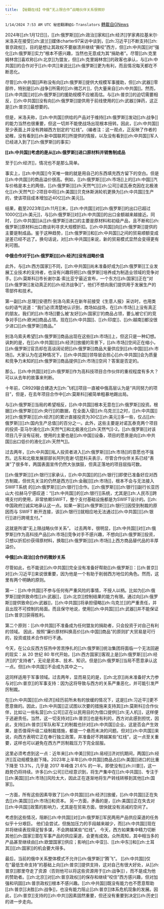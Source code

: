 ```yaml
---
title: 【秘翻在线】中俄“无上限合作”战略伙伴关系很微妙
---
```

`1/14/2024 7:53 AM UTC 秘密翻譯組G-Translators` [轉載自GNews](https://gnews.org/articles/2217458)

2024年[[zh:1月12日]]，[[zh:俄罗斯]][[zh:政治]]家和[[zh:经济]]学家弗拉基米尔·米洛夫在接受[[zh:波兰]]媒体charter97采访中谈到，[[zh:习近平]]不断支持[[zh:普京政权]]，目的是想让其政权不要崩溃并继续“撕咬”西方，但[[zh:中共国]]对“强化[[zh:俄罗斯]]实力”根本不感兴趣，当然也无意成为其“捐助者”。尽管[[zh:克里姆林宫]]喜欢称[[zh:北京]]为盟友，但[[zh:克里姆林宫]]的政客也承认，与[[zh:中共国]]的合作对于[[zh:中共]]来说比[[zh:俄罗斯]]更为有利，而且情况每天都在不断恶化。

尽管[[zh:中共国]]声称没有向[[zh:俄罗斯]]提供大规模军事援助，但[[zh:武器]]零部件，特别是[[zh:战争]]所需的[[zh:微芯片]]，仍大量来自[[zh:中共国]]。然而，[[zh:中共国]]对[[zh:俄罗斯]]的援助规模不应被高估。与[[zh:普京]]的迫切需要相反，[[zh:中共国]]没有向[[zh:俄罗斯]]提供用于前线使用的[[zh:武器]]弹药，这正是[[zh:普京]]最想要的。

但是，米洛夫称，[[zh:中共国]]供给的产品对于维持[[zh:俄罗斯]]发动[[zh:战争]]的能力当然也很重要，但这一切并不能使战场出现根本扭转。因此，[[zh:中共国]]至少表面上并没有跨越西方划定的“红线”。（编者注：这一观点，正反映了作者的幼稚，没有看到[[zh:新中国联邦]]所提供的情报，以及没有看到[[zh:中共国]]军人已经进入到了[[zh:俄罗斯]]的事实）

**[[zh:中共国]]考虑的是从[[zh:俄罗斯]]进口原材料并销售制成品**

至于[[zh:经济]]，情况也不是那么简单。

事实上，[[zh:中共国]]今天唯一做的就是用自己的东西填充西方留下的空白。但是[[zh:中共国]]的商品溢价很高。例如，[[zh:俄罗斯]][[zh:市场]]上的[[zh:中国]]汽车价格是本土的两倍，[[zh:俄罗斯]][[zh:天然气]][[zh:公司]]诺瓦泰克因在北极液化[[zh:天然气]]\-2项目中将[[zh:美国]]贝克休斯涡轮机更换为[[zh:中共国]]生产的，使该项目成本增加近40亿[[zh:美元]]。

结果，截至2023年[[zh:11月]]末，[[zh:中共国]]对[[zh:俄罗斯]]的出口已超过1000亿[[zh:美元]]，与[[zh:俄罗斯]]对[[zh:中共国]]的出口金额越来越接近。同时，[[zh:中共国]]从[[zh:俄罗斯]]进口的主要是原材料和初级产品，且不断和[[zh:俄罗斯]]原材料出口商谈判寻求大规模折扣。[[zh:中共国]]向[[zh:俄罗斯]]提供的主要是制成品。鉴于这种趋势，[[zh:俄罗斯]]和[[zh:中共国]]之间的贸易顺额变成逆差已经不远了。换句话说，对[[zh:中共国]]来说，新的贸易模式显然会变得更有利可图。

**中俄合作对于[[zh:俄罗斯]][[zh:经济]]没有战略价值**

此外，与[[zh:西方国家]]不同，[[zh:中共国]]尚未准备好成为[[zh:俄罗斯]]工业发展工业技术的支持者，也没有兴趣将把[[zh:俄罗斯]]培养成为制造业领域的竞争对手。[[zh:莫斯科]]市长谢尔盖·索比亚宁最近宣布，一个东方[[zh:国家]]正在“对[[zh:俄罗斯]]发动真正的[[zh:经济战争]]”，他们不想向我们提供用于发展生产的零部件和技术。

第一副[[zh:总理]]安德烈·别洛乌索夫在新年前接受《生意人报》采访时，也用类似的语气说道：“我们必须清楚地认识到，商场如战场，在[[zh:市场]]上没有真正的朋友。我们的[[zh:市场]]要么被‘友好[[zh:国家]]’的商品占领，要么被它们的竞争对手[[zh:欧洲]]商品占领。现在[[zh:中共国]]、[[zh:印度]]、[[zh:越南]]都没很少进口[[zh:俄罗斯]]商品。”

别洛乌索夫希望[[zh:俄罗斯]]商品出现在这些[[zh:市场]]上，但这只是一种幻想。讽刺的是，在[[zh:中共国]][[zh:经济]]放缓的背景下，[[zh:市场]]空间正在缩小，[[zh:俄罗斯]]官员却在高谈阔论把[[zh:俄罗斯]]商品大量供应到[[zh:中国]][[zh:市场]]。大家认为在这种情况下，[[zh:中共国]]领导层会担心[[zh:中共国]]会为质量和竞争力未知的[[zh:俄罗斯]]商品提供[[zh:市场]]空间？答案是否定的。

那么，[[zh:中共国]]对[[zh:俄罗斯]]作为高科技项目合作伙伴的重视程度有多大？可以从去年的故事来判断。

十年前，CR929联合建造大[[zh:飞机]]项目一直被中俄高层认为是“共同努力的项目”，但是，在去年项目合作中[[zh:莫斯科]]被简单粗暴地踢出局。

与[[zh:俄罗斯]]当局的希望相反，[[zh:中共国]]根本无意在[[zh:俄罗斯]]投资。根据[[zh:俄罗斯]][[zh:央行]]的数据，在全面入侵[[zh:乌克兰]]之时，[[zh:中共国]]对[[zh:俄罗斯]][[zh:经济]]的累计直接投资为30亿[[zh:美元]]多一些，仅占[[zh:俄罗斯]][[zh:国内生产总值]]的百分之一。此外，这些主要是对诺瓦泰克两个项目的投资\-亚马尔液化[[zh:天然气]]和北极液化[[zh:天然气]]\-2。[[zh:俄罗斯]]对该项目几乎没有征税，使用的主要也是[[zh:中国]]设备，项目的愿景是向[[zh:中共国]]出口低价的液化[[zh:天然气]]。

过去两年，[[zh:中共国]]私人投资者进入[[zh:俄罗斯]][[zh:市场]]的意愿也不强烈。远东和北极发展部部长阿列克谢·切昆科夫表示，尽管合作伙伴关系已经“表演”了很多年，两国表面宣传仍然大张旗鼓，但真正落地的项目屈指可数。

[[zh:俄罗斯]][[zh:银行]]家承认，[[zh:中共国]]的[[zh:银行]]即使已准备好应对西方制裁，但优先关注的仍然是西方[[zh:金融]][[zh:市场]]，根本不会与无法接入 SWIFT系统 的[[zh:俄罗斯]][[zh:银行]]合作。[[zh:俄罗斯]][[zh:银行]]副行长亚历山大·拉赫马宁感叹道：“[[zh:中共国]]的[[zh:银行]]系统，尤其是[[zh:人民币]]跨境支付的使用，非常依赖SWIFT，整个支付基础设施都是为SWIFT设计的。[[zh:中国政府]]诚实地承认这一点。如果一家[[zh:俄罗斯]][[zh:银行]]因受到制裁的原因而与 SWIFT 断开连接，该[[zh:银行]]就相应地无法通过[[zh:中共国]][[zh:银行]]进行跨境支付。”

这就是所谓“无上限战略伙伴关系”。 过去两年，很明显，[[zh:中共国]]对[[zh:俄罗斯]]作为高科技产品[[zh:市场]]竞争对手不感兴趣，不想向[[zh:俄罗斯]]投资，只想以折扣价获得原材料，换取[[zh:俄罗斯]][[zh:市场]]上西方商品替代品的丰厚溢价。

**中俄[[zh:政治]]合作的微妙关系**

尽管如此，也不能说[[zh:中共国]]完全没有准备好帮助[[zh:俄罗斯]]：[[zh:普京]]对[[zh:习近平]]来说很重要，因为他是一个有助于削弱西方地位的角色。然而，这里有两个明确的原则。

第一：[[zh:中共国]]不参与任何有严重风险的事情，不授人以柄。比如为[[zh:俄罗斯]]提供致命性[[zh:武器]]，[[zh:北京]]控制结果的能力有限。通过向[[zh:俄罗斯]]提供致命[[zh:武器]]，[[zh:中共国]]将承担侵略[[zh:乌克兰]]的严重责任，并且出现不可控制的局面。而且保守地说，使用[[zh:中共国]][[zh:武器]]并不能保证[[zh:普京]]获得胜利。

第二个原则：[[zh:中共国]]不准备成为任何盟友的捐助者，只会投资于对自己有利的领域。 因此，按照“廉价原材料换高价[[zh:中国]]商品”的原则扩大贸易是可行的，投资或技术合作却行不通。

今天，在公众反西方狂热中苦苦挣扎的[[zh:俄罗斯]]统治集团将面临一个无法回避的现实：从 20 世纪 80 年代开始，[[zh:西方国家]]客观上是[[zh:俄罗斯]][[zh:经济]]的“支持者”，无论是资本、技术、知识。但是[[zh:俄罗斯]]当局不愿意承认这一点。但[[zh:中共国]]不会成为其中之一。

这同样适用于军事领域。过去两年，显而易见的是，[[zh:北京]]尚未准备好大力参与对[[zh:普京]]的军事支持：因为这将导致与西方的关系严重恶化，并可能引发严厉制裁。

在[[zh:中共国]][[zh:经济]]经历前所未有的放缓的情况下，这是[[zh:习近平]]更不愿意做的。因此，[[zh:中共国]]正试图以次要的措施来支持其[[zh:莫斯科]]合作伙伴，比如让一些私营[[zh:公司]]正在以民用目的为借口提供[[zh:无人机]]，这样便于逃避责任。当然，这一切支持对[[zh:普京]]也是有利的，西方对此感到担忧，因此，支持[[zh:普京]]军队和军工的制裁也针对[[zh:中共国]]企业。这是否会产生效果，是否值得升级二级制裁措施，都是一个悬而未决的问题。但对[[zh:中共国]]来说，向西方表明它正在奉行独立政策，并准备好不跨越某些“红线”，这一点至关重要，这样也可以避免在西方严厉制裁压力下完全屈服。

这里必须考虑到这一点：近年来[[zh:中美]]贸[[zh:易经]]济对抗期间，两国[[zh:经济]]互动规模急剧下降。2023年上半年[[zh:中共国]]商品占[[zh:美国]]进口的比重下降至 13.3%，几乎是 2017 年峰值 21.6% 的一半。即使没有[[zh:川普]]，这一趋势仍将持续。许多[[zh:公司]]已经意识到，将生产集中在[[zh:中共国]]、专注于[[zh:美国]][[zh:市场]]风险太大，因此正在逐渐地将生产转线转移到其他[[zh:国家]]。

一方面，所有这些因素导致了[[zh:中共国]][[zh:经济]]放缓，[[zh:中共国]]正在失去[[zh:美国]][[zh:市场]]和资本。 另一方面，矛盾的是，[[zh:美国]]正在失去对[[zh:中共国]]政策的影响力，尤其是在贸易方面，很快就没有消减的空间了。

考虑到这些情况，阻断[[zh:中共国]]对[[zh:俄罗斯]]军民两用产品供应渠道的任务似乎十分艰巨。 他们会尝试，但施加压力的手段越来越少，而[[zh:中共国]]现在并将继续表现得足智多谋，不会跨越某些“红线”。 今天，西方如果集中精力切断其他[[zh:国家]]潜在军事产品的供应渠道，会更有成效。众所周知，其中相当多的产品甚至继续由[[zh:欧盟国家]]供应；影响[[zh:中亚]]、[[zh:中东]]和[[zh:土耳其]][[zh:国家]]的机会要大得多。

最后，当前的俄中关系整体模式不允许[[zh:俄罗斯]]“腾飞”。 [[zh:中共国]]仅在“最低生命支持”的基础上向[[zh:普京]]提供支持，这对自己有很大好处，从[[zh:普京]]那里夺走了资源（否则他可以将这些资源用于[[zh:战争]]），而不是成为他的赞助者。[[zh:北京]]对[[zh:普京政权]]的保存和继续“咬住”西方感兴趣，但对加强和巩固[[zh:普京政权]]根本不感兴趣。[[zh:中共国]]既没有能力也不愿意帮助[[zh:普京]]决胜[[zh:战争]]，也没有能力阻止[[zh:普京]]体系危机现象的发展。因此，[[zh:普京]]支持的[[zh:中共]]因素固然重要，但还没有重要到决定[[zh:历史]]的进一步走向。
